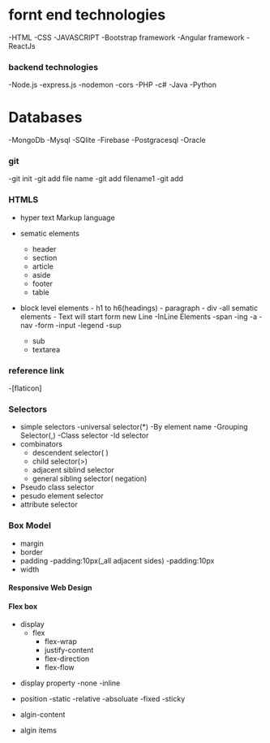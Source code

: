 # fornt end technologies
-HTML
-CSS
-JAVASCRIPT
-Bootstrap framework
-Angular framework
-ReactJs

### backend technologies


-Node.js
    -express.js
    -nodemon
    -cors
-PHP
-c#
-Java 
-Python

# Databases
-MongoDb
-Mysql
-SQlite
-Firebase
-Postgracesql
-Oracle


### git
-git init
-git add file name
-git add filename1 
-git add 

### HTMLS
 - hyper text  Markup language
 - sematic elements
      - header
      - section
      - article
      - aside
      - footer
      - table

 - block level elements
       - h1 to h6(headings)
       - paragraph
       - div
       -all sematic elements
       - Text will start form new Line
 -InLine Elements
     -span
     -ing
     -a
     -nav
     -form
     -input
     -legend
     -sup
     - sub
    - textarea
### reference link
 -[flaticon]
 ### Selectors

 + simple selectors
      -universal selector(*)
      -By element name
      -Grouping Selector(,)
      -Class selector
      -Id selector
+ combinators
   + descendent selector( )
   + child selector(>)
   + adjacent siblind selector
   + general sibling selector( negation)
+ Pseudo class selector
+ pesudo element selector
+ attribute selector

### Box Model
+ margin
+ border
+ padding
   -padding:10px(_all adjacent sides)
   -padding:10px 
+ width
#### Responsive Web Design
#### Flex box

   - display
      - flex
         - flex-wrap
         - justify-content
         - flex-direction
         - flex-flow


    
+ display property
    -none
    -inline

+ position
     -static
     -relative
     -absoluate
     -fixed
     -sticky
+ algin-content
+ algin items